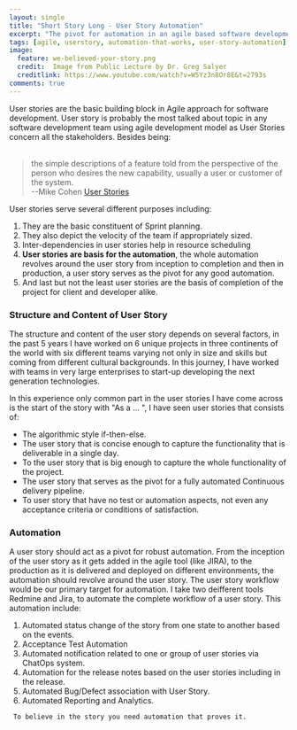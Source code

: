 ```yaml
---
layout: single
title: "Short Story Long - User Story Automation"
excerpt: "The pivot for automation in an agile based software development team is the user story. "
tags: [agile, userstory, automation-that-works, user-story-automation]
image:
  feature: we-believed-your-story.png
  credit:  Image from Public Lecture by Dr. Greg Salyer 
  creditlink: https://www.youtube.com/watch?v=W5Yz3n8Or8E&t=2793s
comments: true
---
```

User stories are the basic building block in Agile approach for software development. User story is probably the most talked about topic in any software development team using agile development model as User Stories concern all the stakeholders. Besides being:<br/>
<br/>
> the simple descriptions of a feature told from the perspective of the person who desires the new capability, usually a user or customer of the system.
<br/>--Mike Cohen <a href='https://www.mountaingoatsoftware.com/agile/user-stories'>User Stories</a>

User stories serve several different purposes including:<br/>

1. They are the basic constituent of Sprint planning. <br/>
2. They also depict the velocity of the team if appropriately sized.<br/>
3. Inter-dependencies in user stories help in resource scheduling<br/>
4. **User stories are basis for the automation**, the whole automation revolves around the user story from inception to completion and then in production, a user story serves as the pivot for any good automation. <br/>
5. And last but not the least user stories are the basis of completion of the project for client and developer alike.<br/>

### Structure and Content of User Story
The structure and content of the user story depends on several factors, in the past 5 years I have worked on 6 unique projects in three continents of the world with six different teams varying not only in size and skills but coming from different cultural backgrounds. In this journey, I have worked with teams in very large enterprises to start-up developing the next generation technologies.<br/>

In this experience only common part in the user stories I have come across is the start of the story with "As a ... ", I have seen user stories that consists of:<br/>

* The algorithmic style if-then-else. <br/>
* The user story that is concise enough to capture the functionality that is deliverable in a single day.<br/>
* To the user story that is big enough to capture the whole functionality of the project.<br/>
* The user story that serves as the pivot for a fully automated Continuous delivery pipeline.<br/>
* To user story that have no test or automation aspects, not even any acceptance criteria or conditions of satisfaction.<br/>

### Automation 
A user story should act as a pivot for robust automation. From the inception of the user story as it gets added in the agile tool (like JIRA), to the production as it is delivered and deployed on different environments, the automation should revolve around the user story.
The user story workflow would be our primary target for automation. I take two deifferent tools Redmine and Jira, to automate the complete workflow of a user story. This automation include:<br/>

1. Automated status change of the story from one state to another based on the events.<br/>
2. Acceptance Test Automation<br/>
3. Automated notification related to one or group of user stories via ChatOps system. <br/>
4. Automation for the release notes based on the user stories including in the release.<br/>
5. Automated Bug/Defect association with User Story.<br/>
6. Automated Reporting and Analytics.<br/>




` To believe in the story you need automation that proves it.`